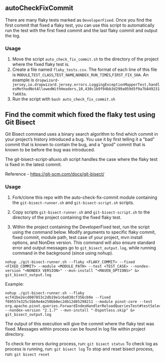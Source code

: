 ## autoCheckFixCommit
There are many flaky tests marked as ```DeveloperFixed```. Once you find the first commit that fixed a flaky test, you can use this script to automatically run the test with the first fixed commit and the last flaky commit and output the log.

### Usage
1. Move the script ```auto_check_fix_commit.sh``` to the directory of the project where the fixed flaky test is.
2. Create a file named ```flaky_tests.csv```. The format of each line of this file is ```MODULE```,```TEST_CLASS```,```TEST_NAME```,```NONDEX_RUN_TIMES```,```FIRST_FIX_SHA```. An example is ```dropwizard-jersey,io.dropwizard.jersey.errors.LoggingExceptionMapperTest,handlesMethodNotAllowedWithHeaders,10,430c1b9f04bb3d299a059d5f9a7b849231fa603a```.
3. Run the script with ```bash auto_check_fix_commit.sh```


## Find the commit which fixed the flaky test using Git Bisect

Git Bisect command uses a binary search algorithm to find which commit in your project’s history introduced a bug. You use it by first telling it a "bad" commit that is known to contain the bug, and a "good" commit that is known to be before the bug was introduced.

The git-bisect-script-alluxio.sh script handles the case where the flaky test is fixed in the latest commit.

Reference - https://git-scm.com/docs/git-bisect/

### Usage

1. Fork/clone this repo with the auto-check-fix-commit module containing the `git-bisect-runner.sh` and `git-bisect-script.sh` scripts.

2. Copy scripts `git-bisect-runner.sh` and `git-bisect-script.sh` to the directory of the project containing the fixed flaky test.

3. Within the project containing the DeveloperFixed test, run the script using the command below. Modify arguments to specific flaky commit, fixed commit, module path, test case of your project, mvn install options, and NonDex version. This command will also ensure standard error and output messages go to `git_bisect_output.log`, while running command in the background (since using nohup).
```shell
nohup ./git-bisect-runner.sh --flaky <FLAKY_COMMIT> --fixed <FIXED_COMMIT> --module <MODULE_PATH> --test <TEST_CASE> --nondex-version "<NONDEX VERSION>" --mvn-install "<MAVEN_OPTIONS>" &> git_bisect_output.log
```
Example:
```shell
nohup ./git-bisect-runner.sh --flaky ecf41be2ecd007853c2db19e1c6a038cf356cb9e --fixed f69557e325c5bb9e4e250bb0ec2db12d85298211 --module pinot-core --test org.apache.pinot.queries.ForwardIndexHandlerReloadQueriesTest#testSelectQueries --nondex-version "2.1.7" --mvn-install "-Dspotless.skip" &> git_bisect_output.log 
```

The output of this execution will give the commit where the flaky test was fixed. Messages within process can be found in log file within project directory.

To check for errors during process, run: `git bisect status`
To check log as process is running, run: `git bisect log`
To stop and reset bisect process, run: `git bisect reset`